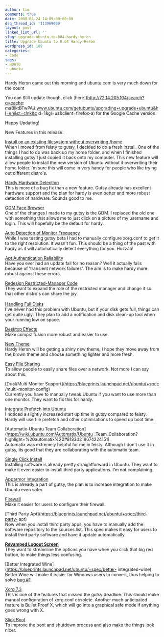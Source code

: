 ```yaml
---
author: tim
comments: true
date: 2008-04-24 14:09:00+00:00
dsq_thread_id: '113969609'
layout: post
linked_list_url: ''
slug: upgrade-ubuntu-to-804-hardy-heron
title: Upgrade Ubuntu to 8.04 Hardy Heron
wordpress_id: 109
categories:
- Code
tags:
- HOWTO
- ubuntu
---
```


Hardy Heron came out this morning and ubuntu.com is very much down for the
count  
  
You can Still update though, click [here](http://72.14.205.104/search?q=cache:
maBlktBTwPAJ:www.ubuntu.com/getubuntu/upgrading+upgrade+ubuntu&hl=en&ct=clnk&c
d=1&gl=us&client=firefox-a) for the Google Cache version.  
  
Happy Updating!  
  
New Features in this release:  
  
[Install on an existing filesystem without overwriting
/home](https://wiki.ubuntu.com/UbiquityPreserveHome)  
When I moved from feisty to gutsy, I decided to do a fresh install. One of the
things I had to do was back up my home folder, and when I finished installing
gutsy I just copied it back onto my computer. This new feature will allow
people to install the new version of Ubuntu without it overwriting their home
folder.I'm sure this will come in very handy for people who like trying out
different distro's.  
  
[Hardy Hardware
Detection](https://wiki.ubuntu.com/DesktopTeam/Specs/HardyHardwareDetection)  
This is more of a bug fix than a new feature. Gutsy already has excellent
hardware support and the plan for hardy is even better and more robust
detection of hardware. Sounds good to me.  
  
[GDM Face Browser](https://wiki.ubuntu.com/DesktopTeam/Specs/GdmFaceBrowser)  
One of the changes I made to my gutsy is the GDM. I replaced the old one with
something that allows me to just click on a picture of my username and login.
This will hopefully be the default for hardy.  
  
[Auto Detection of Monitor
Frequency](https://wiki.ubuntu.com/X/AutodetectMonitorFrequency)  
While I was testing gutsy beta I had to manually configure xorg.conf to get it
to the right resolution. It wasn't fun. This should be a thing of the past
with hardy as it will automatically detect everything for you. Huzzah!  
  
[Apt Authentication
Reliability](https://wiki.ubuntu.com/AptAuthenticationReliability)  
Have you ever had an update fail for no reason? Well it actually fails because
of 'transient network failures'. The aim is to make hardy more robust against
these errors.  
  
[Redesign Restricted-Manager
Code](https://wiki.ubuntu.com/DesktopTeam/Specs/RestrictedManagerRewrite)  
They want to expand the role of the restricted manager and change it so that
other distro's can share the joy.  
[  
Handling Full Disks](https://wiki.ubuntu.com/HardyFullDiskHandling)  
I've never had this problem with Ubuntu, but if your disk gets full, things
can get quite ugly. They plan to add a notification and disk clean-up tool
when your running low on space.  
  
[Desktop
Effects](https://wiki.ubuntu.com/DesktopTeam/Specs/HardyDesktopEffects)  
Make compiz fusion more robust and easier to use.  
  
[New Theme](https://wiki.ubuntu.com/DesktopTeam/Specs/HardyTheme)  
Hardy Heron will be getting a shiny new theme, I hope they move away from the
brown theme and choose something lighter and more fresh.  
  
[Easy File Sharing](https://wiki.ubuntu.com/EasyFileSharing)  
To allow people to easily share files over a network. Not more I can say about
this.  
  
[Dual/Multi Monitor Support](https://blueprints.launchpad.net/ubuntu/+spec
/multi-monitor-config)  
Currently you have to manually tweak Ubuntu if you want to use more than one
monitor. They want to fix this for hardy.  
  
[Integrate Prefetch into
Ubuntu](https://wiki.ubuntu.com/DesktopTeam/Specs/Prefetch)  
I noticed a slightly increased start up time in gutsy compared to feisty.
Hardy will use file prefetch and other optimisations to speed up boot time.  
  
[Automatix-Ubuntu Team Collaboration](https://wiki.ubuntu.com/Automatix/Ubuntu
_Team_Collaboration?highlight=%20automatix%20#81830218674224151)  
Automatix was extremely helpful for me in feisty. Although I don't use it in
gutsy, its good that they are collaborating with the automatix team.  
  
[Single Click Install](https://wiki.ubuntu.com/SingleClickInstall)  
Installing software is already pretty straightforward in Ubuntu. They want to
make it even easier to install third party applications. I'm not complaining.  
  
[Apparmor Integration](https://wiki.ubuntu.com/HardyAppArmor)  
This is already a part of gutsy, the plan is to increase integration to make
Ubuntu even safer.  
  
[Firewall](https://blueprints.launchpad.net/ubuntu/+spec/ubuntu-firewall)  
Make it easier for users to configure their firewall.  
  
[Third Party Apt](https://blueprints.launchpad.net/ubuntu/+spec/third-party-
apt)  
Now when you install third party apps, you have to manually add the software
repository to the sources.list. This spec makes it easy for users to install
third party software and have it update automatically.  
  
[**Revamped Logout
Screen**](https://wiki.ubuntu.com/DesktopTeam/Specs/ExitStrategy)  
They want to streamline the options you have when you click that big red
button, to make things less confusing.  
  
[Better Integrated Wine](https://blueprints.launchpad.net/ubuntu/+spec/better-
integrated-wine)  
Better Wine will make it easier for Windows users to convert, thus helping to
solve [bug #1](https://blueprints.launchpad.net/bugs/1).  
  
[Xorg 7.3](https://wiki.ubuntu.com/Xorg7.3Integration)  
This is one of the features that missed the gutsy deadline. This should make
manual configuration of xorg.conf obsolete. Another much anticipated feature
is Bullet Proof X, which will go into a graphical safe mode if anything goes
wrong with X.  
  
[Slick Boot](https://wiki.ubuntu.com/SlickBoot)  
To improve the boot and shutdown process and also make the things look nicer.

